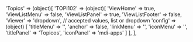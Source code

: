 <!-- IDEAL CONFIGURATION FOR THE MODEL -->

'Topics' => (object)[
    'TOPI102' => (object)[
        'ViewHome' => true,
        'ViewListMenu' => false,
        'ViewListPanel' => true,
        'ViewListFooter' => false,
        'Viewer' => 'dropdown', // accepted values, list or dropdown
        'config' => (object) [
            'titleMenu' => '',
            'anchor' => false,
            'linkMenu' => '',
            'iconMenu' => '',
            'titlePanel' => 'Topicos',
            'iconPanel' => 'mdi-apps'
        ]
    ],
],
